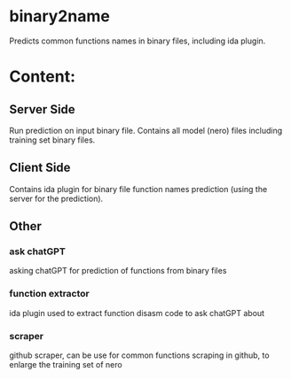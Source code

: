 # binary2name
Predicts common functions names in binary files, including ida plugin.

# Content:
## Server Side
Run prediction on input binary file. Contains all model (nero) files including training set binary files.
## Client Side
Contains ida plugin for binary file function names prediction (using the server for the prediction).
## Other
### ask chatGPT
asking chatGPT for prediction of functions from binary files
### function extractor
ida plugin used to extract function disasm code to ask chatGPT about
### scraper
github scraper, can be use for common functions scraping in github, to enlarge the training set of nero

